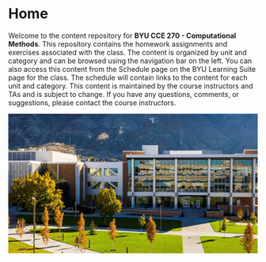 # Home

Welcome to the content repository for **BYU CCE 270 - Computational Methods**. This repository contains the homework assignments and exercises associated with the class. The content is organized by unit and category and can be browsed using the navigation bar on the left. You can also access this content from the Schedule page on the BYU Learning Suite page for the class.  The schedule will contain links to the content for each unit and category. This content is maintained by the course instructors and TAs and is subject to change. If you have any questions, comments, or suggestions, please contact the course instructors.

![eng_bldg.jpg](images/eng_bldg.jpg)
